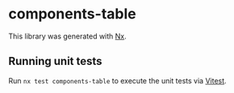 # components-table

This library was generated with [Nx](https://nx.dev).

## Running unit tests

Run `nx test components-table` to execute the unit tests via [Vitest](https://vitest.dev/).
